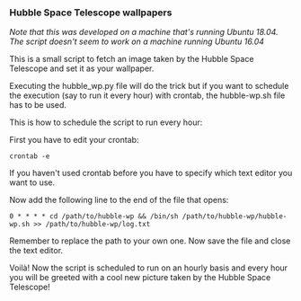 ### Hubble Space Telescope wallpapers

*Note that this was developed on a machine that's running Ubuntu 18.04. The script doesn't seem to work on a machine running Ubuntu 16.04*

This is a small script to fetch an image taken by the Hubble Space Telescope and set it as your wallpaper.

Executing the hubble_wp.py file will do the trick but if you want to schedule the execution (say to run it every hour) with crontab, the hubble-wp.sh file has to be used.

This is how to schedule the script to run every hour:

First you have to edit your crontab:
```
crontab -e
```
If you haven't used crontab before you have to specify which text editor you want to use.

Now add the following line to the end of the file that opens:
```
0 * * * * cd /path/to/hubble-wp && /bin/sh /path/to/hubble-wp/hubble-wp.sh >> /path/to/hubble-wp/log.txt
```

Remember to replace the path to your own one. Now save the file and close the text editor.

Voilà! Now the script is scheduled to run on an hourly basis and every hour you will be greeted with a cool new picture taken by the Hubble Space Telescope!
